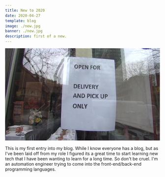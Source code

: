```yaml
---
title: New to 2020
date: 2020-04-27
template: blog
image: ./new.jpg
banner: ./new.jpg
description: first of a new.
---
```


<p align="center">
  <img width="2040" height="300" src="./new.jpg">
</p>

This is my first entry into my blog.  While I know everyone has a blog, but as I've been laid off from my role I figured its a great time to start learning new tech that I have been wanting to learn for a long time. So don't be cruel.  I'm an automation engineer trying to come into the front-end/back-end programming languages.
